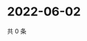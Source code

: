 # 2022-06-02

共 0 条

<!-- BEGIN WEIBO -->
<!-- 最后更新时间 Thu Jun 02 2022 03:13:21 GMT+0800 (China Standard Time) -->

<!-- END WEIBO -->
